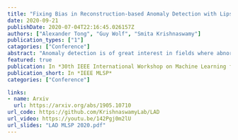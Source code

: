 ```yaml
---
title: "Fixing Bias in Reconstruction-based Anomaly Detection with Lipschitz Discriminators"
date: 2020-09-21
publishDate: 2020-07-04T22:16:45.026157Z
authors: ["Alexander Tong", "Guy Wolf", "Smita Krishnaswamy"]
publication_types: ["1"]
catagories: ["Conference"]
abstract: "Anomaly detection is of great interest in fields where abnormalities need to be identified and corrected (e.g., medicine and finance). Deep learning methods for this task often rely on autoencoder reconstruction error, sometimes in conjunction with other errors. We show that this approach exhibits intrinsic biases that lead to undesirable results. Reconstruction-based methods are sensitive to training-data outliers and simple-to-reconstruct points. Instead, we introduce a new unsupervised Lipschitz anomaly discriminator that does not suffer from these biases. Our anomaly discriminator is trained, similar to the ones used in GANs, to detect the difference between the training data and corruptions of the training data. We show that this procedure successfully detects unseen anomalies with guarantees on those that have a certain Wasserstein distance from the data or corrupted training set. These additions allow us to show improved performance on MNIST, CIFAR10, and health record data."
featured: true
publication: In *30th IEEE International Workshop on Machine Learning for Signal Processing*
publication_short: In *IEEE MLSP*
categories: ["Conference"]

links:
- name: Arxiv
  url: https://arxiv.org/abs/1905.10710
url_code: https://github.com/KrishnaswamyLab/LAD
url_video: https://youtu.be/142Pgj0m2lU
url_slides: "LAD MLSP 2020.pdf"
---
```


